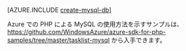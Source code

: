 <properties
	pageTitle="Azure で MySQL データベースを作成する方法"
	description="ClearDB を使用して、Azure データ センターで MySQL データベースを作成する方法について説明します。"
	documentationCenter="php"
	services=""
	authors="rmcmurray"
	manager="wpickett"
	editor="mollybos"
	tags="mysql"/>

<tags
	ms.service="multiple"
	ms.workload="data-management"
	ms.tgt_pltfrm="na"
	ms.devlang="PHP"
	ms.topic="article"
	ms.date="02/24/2015"
	ms.author="robmcm"/>

[AZURE.INCLUDE [create-mysql-db](../includes/create-mysql-db.md)]


Azure での PHP による MySQL の使用方法を示すサンプルは、<https://github.com/WindowsAzure/azure-sdk-for-php-samples/tree/master/tasklist-mysql> から入手できます。

<!--HONumber=52-->
